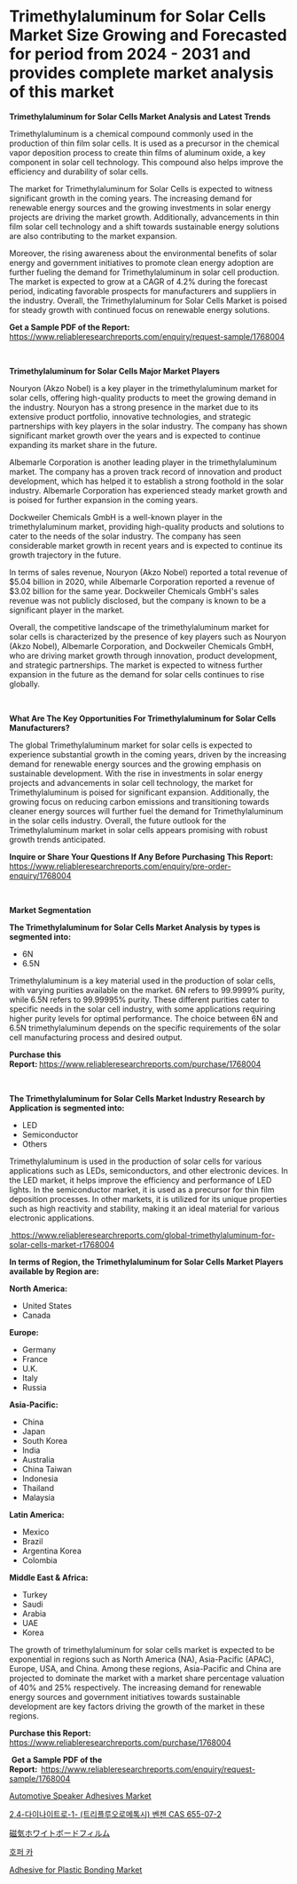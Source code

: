 <p><h1>Trimethylaluminum for Solar Cells Market Size Growing and Forecasted for period from 2024 - 2031 and provides complete market analysis of this market</h1></p><p><strong>Trimethylaluminum for Solar Cells Market Analysis and Latest Trends</strong></p>
<p><p>Trimethylaluminum is a chemical compound commonly used in the production of thin film solar cells. It is used as a precursor in the chemical vapor deposition process to create thin films of aluminum oxide, a key component in solar cell technology. This compound also helps improve the efficiency and durability of solar cells.</p><p>The market for Trimethylaluminum for Solar Cells is expected to witness significant growth in the coming years. The increasing demand for renewable energy sources and the growing investments in solar energy projects are driving the market growth. Additionally, advancements in thin film solar cell technology and a shift towards sustainable energy solutions are also contributing to the market expansion.</p><p>Moreover, the rising awareness about the environmental benefits of solar energy and government initiatives to promote clean energy adoption are further fueling the demand for Trimethylaluminum in solar cell production. The market is expected to grow at a CAGR of 4.2% during the forecast period, indicating favorable prospects for manufacturers and suppliers in the industry. Overall, the Trimethylaluminum for Solar Cells Market is poised for steady growth with continued focus on renewable energy solutions.</p></p>
<p><strong>Get a Sample PDF of the Report:&nbsp;</strong> <a href="https://www.reliableresearchreports.com/enquiry/request-sample/1768004">https://www.reliableresearchreports.com/enquiry/request-sample/1768004</a></p>
<p>&nbsp;</p>
<p><strong>Trimethylaluminum for Solar Cells Major Market Players</strong></p>
<p><p>Nouryon (Akzo Nobel) is a key player in the trimethylaluminum market for solar cells, offering high-quality products to meet the growing demand in the industry. Nouryon has a strong presence in the market due to its extensive product portfolio, innovative technologies, and strategic partnerships with key players in the solar industry. The company has shown significant market growth over the years and is expected to continue expanding its market share in the future.</p><p>Albemarle Corporation is another leading player in the trimethylaluminum market. The company has a proven track record of innovation and product development, which has helped it to establish a strong foothold in the solar industry. Albemarle Corporation has experienced steady market growth and is poised for further expansion in the coming years.</p><p>Dockweiler Chemicals GmbH is a well-known player in the trimethylaluminum market, providing high-quality products and solutions to cater to the needs of the solar industry. The company has seen considerable market growth in recent years and is expected to continue its growth trajectory in the future.</p><p>In terms of sales revenue, Nouryon (Akzo Nobel) reported a total revenue of $5.04 billion in 2020, while Albemarle Corporation reported a revenue of $3.02 billion for the same year. Dockweiler Chemicals GmbH's sales revenue was not publicly disclosed, but the company is known to be a significant player in the market.</p><p>Overall, the competitive landscape of the trimethylaluminum market for solar cells is characterized by the presence of key players such as Nouryon (Akzo Nobel), Albemarle Corporation, and Dockweiler Chemicals GmbH, who are driving market growth through innovation, product development, and strategic partnerships. The market is expected to witness further expansion in the future as the demand for solar cells continues to rise globally.</p></p>
<p>&nbsp;</p>
<p><strong>What Are The Key Opportunities For Trimethylaluminum for Solar Cells Manufacturers?</strong></p>
<p><p>The global Trimethylaluminum market for solar cells is expected to experience substantial growth in the coming years, driven by the increasing demand for renewable energy sources and the growing emphasis on sustainable development. With the rise in investments in solar energy projects and advancements in solar cell technology, the market for Trimethylaluminum is poised for significant expansion. Additionally, the growing focus on reducing carbon emissions and transitioning towards cleaner energy sources will further fuel the demand for Trimethylaluminum in the solar cells industry. Overall, the future outlook for the Trimethylaluminum market in solar cells appears promising with robust growth trends anticipated.</p></p>
<p><strong>Inquire or Share Your Questions If Any Before Purchasing This Report:</strong> <a href="https://www.reliableresearchreports.com/enquiry/pre-order-enquiry/1768004">https://www.reliableresearchreports.com/enquiry/pre-order-enquiry/1768004</a></p>
<p>&nbsp;</p>
<p><strong>Market Segmentation</strong></p>
<p><strong>The Trimethylaluminum for Solar Cells Market Analysis by types is segmented into:</strong></p>
<p><ul><li>6N</li><li>6.5N</li></ul></p>
<p><p>Trimethylaluminum is a key material used in the production of solar cells, with varying purities available on the market. 6N refers to 99.9999% purity, while 6.5N refers to 99.99995% purity. These different purities cater to specific needs in the solar cell industry, with some applications requiring higher purity levels for optimal performance. The choice between 6N and 6.5N trimethylaluminum depends on the specific requirements of the solar cell manufacturing process and desired output.</p></p>
<p><strong>Purchase this Report:&nbsp;</strong><a href="https://www.reliableresearchreports.com/purchase/1768004">https://www.reliableresearchreports.com/purchase/1768004</a></p>
<p>&nbsp;</p>
<p><strong>The Trimethylaluminum for Solar Cells Market Industry Research by Application is segmented into:</strong></p>
<p><ul><li>LED</li><li>Semiconductor</li><li>Others</li></ul></p>
<p><p>Trimethylaluminum is used in the production of solar cells for various applications such as LEDs, semiconductors, and other electronic devices. In the LED market, it helps improve the efficiency and performance of LED lights. In the semiconductor market, it is used as a precursor for thin film deposition processes. In other markets, it is utilized for its unique properties such as high reactivity and stability, making it an ideal material for various electronic applications.</p></p>
<p><a href="https://www.reliableresearchreports.com/global-trimethylaluminum-for-solar-cells-market-r1768004">&nbsp;https://www.reliableresearchreports.com/global-trimethylaluminum-for-solar-cells-market-r1768004</a></p>
<p><strong>In terms of Region, the Trimethylaluminum for Solar Cells Market Players available by Region are:</strong></p>
<p>
    <p> <strong> North America: </strong>
        <ul>
            <li>United States</li>
            <li>Canada</li>
        </ul>
        </p> 
    <p> <strong> Europe: </strong>
        <ul>
            <li>Germany</li>
            <li>France</li>
            <li>U.K.</li>
            <li>Italy</li>
            <li>Russia</li>
        </ul>
        </p> 
    <p> <strong> Asia-Pacific: </strong>
        <ul>
            <li>China</li>
            <li>Japan</li>
            <li>South Korea</li>
            <li>India</li>
            <li>Australia</li>
            <li>China Taiwan</li>
            <li>Indonesia</li>
            <li>Thailand</li>
            <li>Malaysia</li>
        </ul>
        </p> 
    <p> <strong> Latin America: </strong>
        <ul>
            <li>Mexico</li>
            <li>Brazil</li>
            <li>Argentina Korea</li>
            <li>Colombia</li>
        </ul>
        </p> 
    <p> <strong> Middle East & Africa: </strong>
        <ul>
            <li>Turkey</li>
            <li>Saudi</li>
            <li>Arabia</li>
            <li>UAE</li>
            <li>Korea</li>
        </ul>
    </p>
    </p>
<p><p>The growth of trimethylaluminum for solar cells market is expected to be exponential in regions such as North America (NA), Asia-Pacific (APAC), Europe, USA, and China. Among these regions, Asia-Pacific and China are projected to dominate the market with a market share percentage valuation of 40% and 25% respectively. The increasing demand for renewable energy sources and government initiatives towards sustainable development are key factors driving the growth of the market in these regions.</p></p>
<p><strong>Purchase this Report: </strong><a href="https://www.reliableresearchreports.com/purchase/1768004">https://www.reliableresearchreports.com/purchase/1768004</a></p>
<p>&nbsp;<strong>Get a Sample PDF of the Report:&nbsp;&nbsp;</strong><a href="https://www.reliableresearchreports.com/enquiry/request-sample/1768004">https://www.reliableresearchreports.com/enquiry/request-sample/1768004</a></p>
<p><strong></strong></p>
<p><p><a href="https://github.com/nandosuryapratama/Market-Research-Report-List-1/blob/main/automotive-speaker-adhesives-market.md">Automotive Speaker Adhesives Market</a></p><p><a href="https://github.com/khairinauzunul/Market-Research-Report-List-1/blob/main/6469776143010.md">2,4-다이나이트로-1- (트리플루오로메톡시) 벤젠 CAS 655-07-2</a></p><p><a href="https://github.com/LizaHeller2023/Market-Research-Report-List-1/blob/main/4082267137469.md">磁気ホワイトボードフィルム</a></p><p><a href="https://github.com/joannescott9078/Market-Research-Report-List-1/blob/main/5218203143009.md">호퍼 카</a></p><p><a href="https://github.com/YashRP12/Market-Research-Report-List-5/blob/main/adhesive-for-plastic-bonding-market.md">Adhesive for Plastic Bonding Market</a></p></p>
